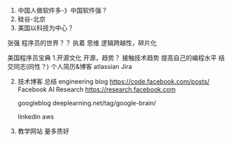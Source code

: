 1. 中国人做软件多-》中国软件强？
2. 硅谷-北京
3. 美国以科技为中心？

张强
程序员的世界？？
执着 思维 逻辑跨越性，碎片化


美国程序员宝典
1.开源文化  开源，趋势？
	接触技术趋势
	提高自己的编程水平
	结交同志(同性？)
	个人简历&博客
	atlassian Jira

2. 技术博客
	总结
	engineering blog
	https://code.facebook.com/posts/
	Facebook AI Research
	https://research.facebook.com

	googleblog
	deeplearning.net/tag/google-brain/

	linkedin
	aws

3. 教学网站  量多质好
